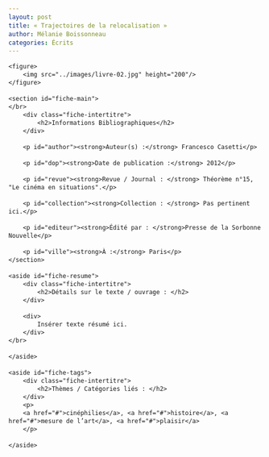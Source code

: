 ```yaml
---
layout: post
title: « Trajectoires de la relocalisation »
author: Mélanie Boissonneau
categories: Écrits
---
```


<div class="fiche-ecrits">

	<figure>
		<img src="../images/livre-02.jpg" height="200"/>
	</figure>	

	<section id="fiche-main">
	</br>
		<div class="fiche-intertitre">
			<h2>Informations Bibliographiques</h2>
		</div>	

		<p id="author"><strong>Auteur(s) :</strong> Francesco Casetti</p>
	
		<p id="dop"><strong>Date de publication :</strong> 2012</p>

		<p id="revue"><strong>Revue / Journal : </strong> Théorème n°15, "Le cinéma en situations".</p>

		<p id="collection"><strong>Collection : </strong> Pas pertinent ici.</p>

		<p id="editeur"><strong>Édité par : </strong>Presse de la Sorbonne Nouvelle</p>	

		<p id="ville"><strong>À :</strong> Paris</p>
	</section>

	<aside id="fiche-resume">
		<div class="fiche-intertitre">
			<h2>Détails sur le texte / ouvrage : </h2>
		</div>

		<div>
			Insérer texte résumé ici.
		</div>	
	</br>

	</aside>

	<aside id="fiche-tags">
		<div class="fiche-intertitre">
			<h2>Thèmes / Catégories liés : </h2>
		</div>	
		<p>
		<a href="#">cinéphilies</a>, <a href="#">histoire</a>, <a href="#">mesure de l’art</a>, <a href="#">plaisir</a>	
		</p>

	</aside>


</div>